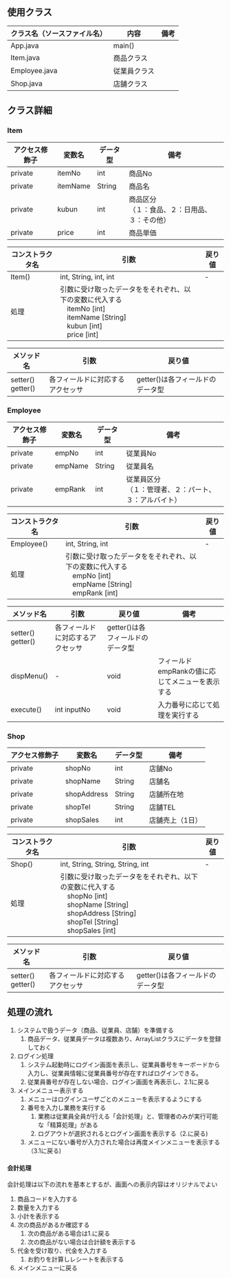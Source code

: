 ## 使用クラス

| クラス名（ソースファイル名） | 内容         | 備考 |
| ---------------------------- | ------------ | ---- |
| App.java                     | main()       |      |
| Item.java                    | 商品クラス   |      |
| Employee.java                | 従業員クラス |      |
| Shop.java                    | 店舗クラス   |      |

## クラス詳細

### Item

| アクセス修飾子 | 変数名   | データ型 | 備考                                               |
| -------------- | -------- | -------- | -------------------------------------------------- |
| private        | itemNo   | int      | 商品No                                             |
| private        | itemName | String   | 商品名                                             |
| private        | kubun    | int      | 商品区分<br />（１：食品、２：日用品、３：その他） |
| private        | price    | int      | 商品単価                                           |

| コンストラクタ名 | 引数                  | 戻り値 |
| ---------------- | --------------------- | ------ |
| Item()           | int, String, int, int | -      |
| 処理                                      |引数に受け取ったデータををそれぞれ、以下の変数に代入する<br />　itemNo  [int] <br />　itemName  [String]<br />　kubun  [int]<br />　price  [int]<br />||

| メソッド名             | 引数                             | 戻り値                           |
| ---------------------- | -------------------------------- | -------------------------------- |
| setter()<br />getter() | 各フィールドに対応するアクセッサ | getter()は各フィールドのデータ型 |

### Employee

| アクセス修飾子 | 変数名  | データ型 | 備考                                                       |
| -------------- | ------- | -------- | ---------------------------------------------------------- |
| private        | empNo   | int      | 従業員No                                                   |
| private        | empName | String   | 従業員名                                                   |
| private        | empRank | int      | 従業員区分<br />（１：管理者、２：パート、３：アルバイト） |

| コンストラクタ名 | 引数                                                         | 戻り値 |
| ---------------- | ------------------------------------------------------------ | ------ |
| Employee()       | int, String, int                                             | -      |
| 処理             | 引数に受け取ったデータををそれぞれ、以下の変数に代入する<br />　empNo  [int] <br />　empName  [String]<br />　empRank  [int]<br /> |        |

| メソッド名             | 引数                             | 戻り値                           | 備考                                            |
| ---------------------- | -------------------------------- | -------------------------------- | ----------------------------------------------- |
| setter()<br />getter() | 各フィールドに対応するアクセッサ | getter()は各フィールドのデータ型 |                                                 |
| dispMenu()             | -                                | void                             | フィールドempRankの値に応じてメニューを表示する |
| execute()              | int inputNo                      | void                             | 入力番号に応じて処理を実行する                  |

### Shop

| アクセス修飾子 | 変数名      | データ型 | 備考            |
| -------------- | ----------- | -------- | --------------- |
| private        | shopNo      | int      | 店舗No          |
| private        | shopName    | String   | 店舗名          |
| private        | shopAddress | String   | 店舗所在地      |
| private        | shopTel     | String   | 店舗TEL         |
| private        | shopSales   | int      | 店舗売上（1日） |

| コンストラクタ名 | 引数                                                         | 戻り値 |
| ---------------- | ------------------------------------------------------------ | ------ |
| Shop()           | int, String, String, String, int                             | -      |
| 処理             | 引数に受け取ったデータををそれぞれ、以下の変数に代入する<br />　shopNo  [int] <br />　shopName  [String]<br />　shopAddress  [String]<br />　shopTel  [String]<br />　shopSales  [int]<br /> |        |

| メソッド名             | 引数                             | 戻り値                           |
| ---------------------- | -------------------------------- | -------------------------------- |
| setter()<br />getter() | 各フィールドに対応するアクセッサ | getter()は各フィールドのデータ型 |

## 処理の流れ

1. システムで扱うデータ（商品、従業員、店舗）を準備する
   1. 商品データ、従業員データは複数あり、ArrayListクラスにデータを登録しておく
2. ログイン処理
   1. システム起動時にログイン画面を表示し、従業員番号をキーボードから入力し、従業員情報に従業員番号が存在すればログインできる。
   2. 従業員番号が存在しない場合、ログイン画面を再表示し、2.1に戻る
3. メインメニュー表示する
   1. メニューはログインユーザごとのメニューを表示するようにする
   2. 番号を入力し業務を実行する
      1. 業務は従業員全員が行える「会計処理」と、管理者のみが実行可能な「精算処理」がある
      2. ログアウトが選択されるとログイン画面を表示する（2.に戻る)
   3. メニューにない番号が入力された場合は再度メインメニューを表示する（3.1に戻る)

#### 会計処理

会計処理は以下の流れを基本とするが、画面への表示内容はオリジナルでよい

1. 商品コードを入力する
2. 数量を入力する
3. 小計を表示する
4. 次の商品があるか確認する
   1. 次の商品がある場合は1.に戻る
   2. 次の商品がない場合は合計額を表示する
5. 代金を受け取り、代金を入力する
   1. お釣りを計算しレシートを表示する
6. メインメニューに戻る

